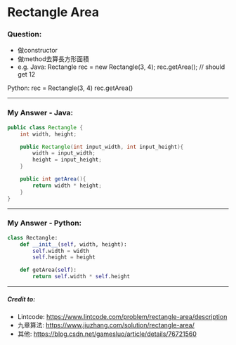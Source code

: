 # Rectangle Area 
### Question: 
* 做constructor
* 做method去算長方形面積
* e.g. 
Java:
    Rectangle rec = new Rectangle(3, 4);
    rec.getArea(); // should get 12

Python:
    rec = Rectangle(3, 4)
    rec.getArea()
    
***
### My Answer - Java:
```Java
public class Rectangle {
    int width, height;

    public Rectangle(int input_width, int input_height){
        width = input_width;
        height = input_height;
    }

    public int getArea(){
        return width * height;
    }
}

```


***
### My Answer - Python:
```Python
class Rectangle:
    def __init__(self, width, height):
        self.width = width
        self.height = height

    def getArea(self):
        return self.width * self.height
```

***

##### Credit to:
* Lintcode: https://www.lintcode.com/problem/rectangle-area/description
* 九章算法: https://www.jiuzhang.com/solution/rectangle-area/
* 其他: https://blog.csdn.net/gamesluo/article/details/76721560

